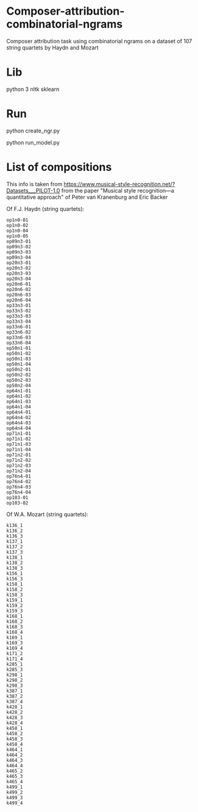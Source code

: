 # Composer-attribution-combinatorial-ngrams
Composer attribution task using combinatorial ngrams on a dataset of 107 string quartets by Haydn and Mozart

# Lib
python 3
nltk
sklearn

# Run
python create_ngr.py

python run_model.py

# List of compositions 

This info is taken from https://www.musical-style-recognition.net/?Datasets___PILOT-1.0 from the paper "Musical style recognition—a quantitative approach" of Peter van Kranenburg and Eric Backer

Of F.J. Haydn (string quartets):

    op1n0-01
    op1n0-02
    op1n0-04
    op1n0-05
    op09n3-01
    op09n3-02
    op09n3-03
    op09n3-04
    op20n3-01
    op20n3-02
    op20n3-03
    op20n3-04
    op20n6-01
    op20n6-02
    op20n6-03
    op20n6-04
    op33n3-01
    op33n3-02
    op33n3-03
    op33n3-04
    op33n6-01
    op33n6-02
    op33n6-03
    op33n6-04
    op50n1-01
    op50n1-02
    op50n1-03
    op50n1-04
    op50n2-01
    op50n2-02
    op50n2-03
    op50n2-04
    op64n1-01
    op64n1-02
    op64n1-03
    op64n1-04
    op64n4-01
    op64n4-02
    op64n4-03
    op64n4-04
    op71n1-01
    op71n1-02
    op71n1-03
    op71n1-04
    op71n2-01
    op71n2-02
    op71n2-03
    op71n2-04
    op76n4-01
    op76n4-02
    op76n4-03
    op76n4-04
    op103-01
    op103-02

Of W.A. Mozart (string quartets):

    k136_1
    k136_2
    k136_3
    k137_1
    k137_2
    k137_3
    k138_1
    k138_2
    k138_3
    k156_1
    k156_3
    k158_1
    k158_2
    k158_3
    k159_1
    k159_2
    k159_3
    k168_1
    k168_2
    k168_3
    k168_4
    k169_1
    k169_3
    k169_4
    k171_2
    k171_4
    k285_1
    k285_3
    k298_1
    k298_2
    k298_3
    k387_1
    k387_2
    k387_4
    k428_1
    k428_2
    k428_3
    k428_4
    k458_1
    k458_2
    k458_3
    k458_4
    k464_1
    k464_2
    k464_3
    k464_4
    k465_2
    k465_3
    k465_4
    k499_1
    k499_2
    k499_3
    k499_4
